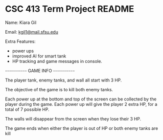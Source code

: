 # CSC 413 Term Project README

Name: Kiara Gil

Email: kgil1@mail.sfsu.edu

Extra Features:

- power ups
- improved AI for smart tank
- HP tracking and game messages in console.


----------- GAME INFO -----------

The player tank, enemy tanks, and wall all start with 3 HP.

The objective of the game is to kill both enemy tanks.

Each power up at the bottom and top of the screen can be collected by the player during the game.
Each power up will give the player 2 extra HP, for a total of 7 possible HP.

The walls will disappear from the screen when they lose their 3 HP.

The game ends when either the player is out of HP or both enemy tanks are kill



